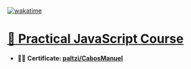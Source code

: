 [![wakatime](https://wakatime.com/badge/user/9e0548e0-ba44-4650-b0f1-5ece84453209/project/3666eeaf-a8e1-40ca-92b7-0364ccd9e96b.svg)](https://wakatime.com/badge/user/9e0548e0-ba44-4650-b0f1-5ece84453209/project/3666eeaf-a8e1-40ca-92b7-0364ccd9e96b)
# [📗 Practical JavaScript Course](https://platzi.com/cursos/javascript-practico/)
- 👨‍🎓 **Certificate: [paltzi/CabosManuel](https://platzi.com/p/CabosManuel/curso/3271-javascript-practico/diploma/detalle/)**
